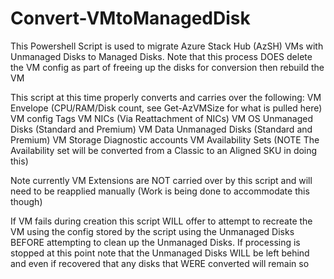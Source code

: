 # Convert-VMtoManagedDisk
This Powershell Script is used to migrate Azure Stack Hub (AzSH) VMs with Unmanaged Disks to Managed Disks.
Note that this process DOES delete the VM config as part of freeing up the disks for conversion then rebuild the VM

This script at this time properly converts and carries over the following:
VM Envelope (CPU/RAM/Disk count, see Get-AzVMSize for what is pulled here)
VM config Tags
VM NICs (Via Reattachment of NICs)
VM OS Unmanaged Disks (Standard and Premium)
VM Data Unmanaged Disks (Standard and Premium)
VM Storage Diagnostic accounts
VM Availability Sets (NOTE The Availability set will be converted from a Classic to an Aligned SKU in doing this)

Note currently VM Extensions are NOT carried over by this script and will need to be reapplied manually (Work is being done to accommodate this though)

If VM fails during creation this script WILL offer to attempt to recreate the VM using the config stored by the script using the Unmanaged Disks BEFORE attempting to clean up the Unmanaged Disks. If processing is stopped at this point note that the Unmanaged Disks WILL be left behind and even if recovered that any disks that WERE converted will remain so